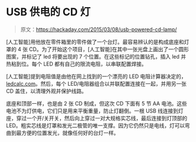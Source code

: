 # USB 供电的 CD 灯

> 原文：<https://hackaday.com/2015/03/08/usb-powered-cd-lamp/>

[人工智能]用他放在零件箱里的零件做了一个台灯。最容易辨认的是构成底座和灯罩的 4 张 CD。为了开始这个项目，[人工智能]在其中一张光盘上画出了一个圆形图案，并标记了 led 将要出现的 7 个位置。在这些标记的位置钻孔，插入 led 并热粘到位。每个 LED 都有自己的限流电阻，以串联配置焊接。

[人工智能]提到电阻值是由他在网上找到的一个漂亮的 LED 电阻计算器决定的，[ledcalc.com](http://ledcalc.com/)。然后，每个 LED/电阻器组合以并联配置连接在一起，并用另一张 CD 盖住，以清理外观并保护线路。

底座和顶部一样，也是由 2 张 CD 制成，但这次 CD 下面有 5 节 AA 电池。这些电池不为灯供电，它们只是用来平衡重量，防止灯翻倒。一根 USB 线连接到灯座，穿过一个开/关开关，然后向上穿过一对大规格实芯线，最后连接到灯顶部的 LED。粗实芯线是灯罩和发光二极管的唯一支撑。因为它仍然只是电线，灯可以弯曲到最方便的位置发光，就像任何好的台灯一样。